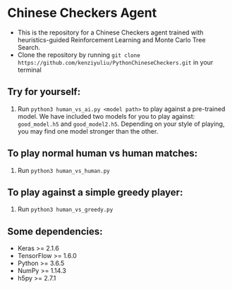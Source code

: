 # Chinese Checkers Agent
- This is the repository for a Chinese Checkers agent trained with heuristics-guided Reinforcement Learning and Monte Carlo Tree Search.
- Clone the repository by running `git clone https://github.com/kenziyuliu/PythonChineseCheckers.git` in your terminal

## Try for yourself:
1. Run `python3 human_vs_ai.py <model path>` to play against a pre-trained model. We have included two models for you to play against: `good_model.h5` and `good_model2.h5`. Depending on your style of playing, you may find one model stronger than the other.

## To play normal human vs human matches:
1. Run `python3 human_vs_human.py`

## To play against a simple greedy player:
1. Run `python3 human_vs_greedy.py`

## Some dependencies:
- Keras >= 2.1.6
- TensorFlow >= 1.6.0
- Python >= 3.6.5
- NumPy >= 1.14.3
- h5py >= 2.7.1


